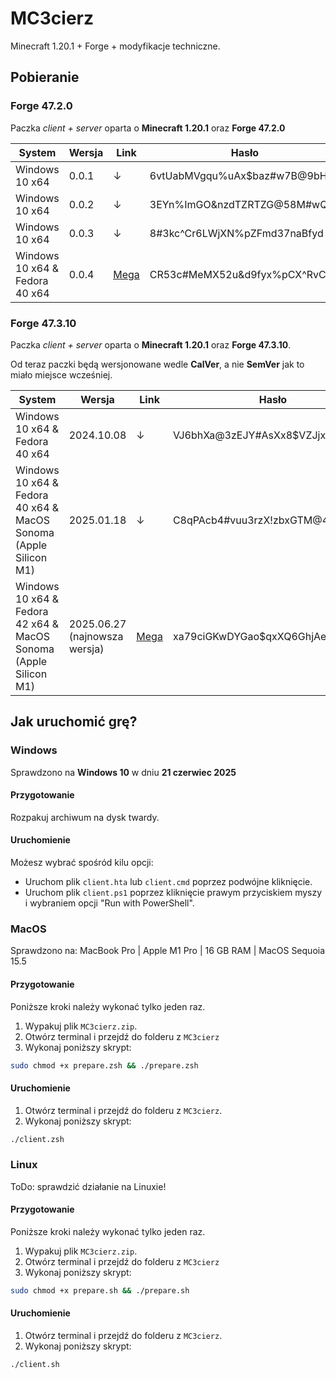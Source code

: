 # MC3cierz

Minecraft 1.20.1 + Forge + modyfikacje techniczne.



## Pobieranie

###  Forge 47.2.0

Paczka _client + server_ oparta o **Minecraft 1.20.1** oraz **Forge 47.2.0**

| System                         | Wersja | Link                                                         | Hasło                        |
| ------------------------------ | ------ | ------------------------------------------------------------ | ---------------------------- |
| Windows 10 x64                 | 0.0.1  | ↓                                                            | 6vtUabMVgqu%uAx$baz#w7B@9bHb |
| Windows 10 x64                 | 0.0.2  | ↓                                                            | 3EYn%ImGO&nzdTZRTZG@58M#wQF4 |
| Windows 10 x64                 | 0.0.3  | ↓                                                            | 8#3kc^Cr6LWjXN%pZFmd37naBfyd |
| Windows 10 x64 & Fedora 40 x64 | 0.0.4  | [Mega](https://mega.nz/folder/0dlEHQxD#XlV8UWwhdrhRl9CNyrREvg) | CR53c#MeMX52u&d9fyx%pCX^RvCH |

### Forge 47.3.10

Paczka _client + server_ oparta o **Minecraft 1.20.1** oraz **Forge 47.3.10**.

Od teraz paczki będą wersjonowane wedle **CalVer**, a nie **SemVer** jak to miało miejsce wcześniej.

| System                                                       | Wersja                        | Link                                                         | Hasło                            |
| ------------------------------------------------------------ | ----------------------------- | ------------------------------------------------------------ | -------------------------------- |
| Windows 10 x64 & Fedora 40 x64                               | 2024.10.08                    | ↓                                                            | VJ6bhXa@3zEJY#AsXx8$VZJjx%rYm5a3 |
| Windows 10 x64 & Fedora 40 x64 & MacOS Sonoma (Apple Silicon M1) | 2025.01.18                    | ↓                                                            | C8qPAcb4#vuu3rzX!zbxGTM@4X3IUe$q |
| Windows 10 x64 & Fedora 42 x64 & MacOS Sonoma (Apple Silicon M1) | 2025.06.27 (najnowsza wersja) | [Mega](https://mega.nz/folder/0dlEHQxD#XlV8UWwhdrhRl9CNyrREvg) | xa79ciGKwDYGao$qxXQ6GhjAeA8y4&Vj |



## Jak uruchomić grę?

### Windows

Sprawdzono na **Windows 10**  w dniu **21 czerwiec 2025**

#### Przygotowanie

Rozpakuj archiwum na dysk twardy.

#### Uruchomienie

Możesz wybrać spośród kilu opcji:
- Uruchom plik `client.hta` lub `client.cmd` poprzez podwójne kliknięcie.
- Uruchom plik `client.ps1` poprzez kliknięcie prawym przyciskiem myszy i wybraniem opcji "Run with PowerShell".



### MacOS

Sprawdzono na: MacBook Pro | Apple M1 Pro | 16 GB RAM | MacOS Sequoia 15.5

#### Przygotowanie

Poniższe kroki należy wykonać tylko jeden raz.

1. Wypakuj plik `MC3cierz.zip`.
2. Otwórz terminal i przejdź do folderu z `MC3cierz`
3. Wykonaj poniższy skrypt:

```zsh
sudo chmod +x prepare.zsh && ./prepare.zsh
```

#### Uruchomienie

1. Otwórz terminal i przejdź do folderu z `MC3cierz`.
2. Wykonaj poniższy skrypt:

```zsh
./client.zsh
```

### Linux

ToDo: sprawdzić działanie na Linuxie! 

#### Przygotowanie

Poniższe kroki należy wykonać tylko jeden raz.

1. Wypakuj plik `MC3cierz.zip`.
2. Otwórz terminal i przejdź do folderu z `MC3cierz`
3. Wykonaj poniższy skrypt:

```zsh
sudo chmod +x prepare.sh && ./prepare.sh
```

#### Uruchomienie

1. Otwórz terminal i przejdź do folderu z `MC3cierz`.
2. Wykonaj poniższy skrypt:

```zsh
./client.sh
```
